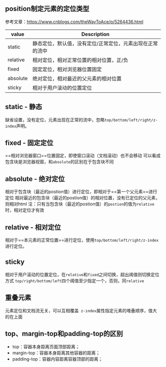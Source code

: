 ## position制定元素的定位类型

参考文章：https://www.cnblogs.com/theWayToAce/p/5264436.html

| value    | Description                                               |
| -------- | --------------------------------------------------------- |
| static   | 静态定位，默认值，没有定位/正常定位，元素出现在正常的流中 |
| relative | 相对定位，相对正常位置的相对位置，正/负                   |
| fixed    | 固定定位，相对浏览器位置固定                              |
| absolute | 绝对定位，相对最近的父元素的相对位置                      |
| sticky   | 相对于用户滚动的位置定位                                  |

## static - 静态

缺省设置，没有定位，元素出现在正常的流中，忽略`top/bottom/left/right/z-index`声明。

## fixed - 固定定位

==相对浏览器窗口==位置固定，即使窗口滚动（文档滚动）也不会移动
可以看成包含块是浏览器视窗，和`absolute`的区别在于包含块不同

## absolute - 绝对定位

相对于包含块（最近的postion值）进行定位，即相对于==第一个父元素==进行定位
相对最近的包含块（最近的postion值）的相对位置，没有已定位的父元素，则相对html
注：只有当包含块（最近的postion值）的`postion`的值为`relative`时，相对定位才有效

## relative - 相对定位

相对于==本元素的正常位置==进行定位，使用`top/bottom/left/right/z-index`进行定位。

## sticky

相对于用户滚动的位置定位，在`relative`和`fixed`之间切换，超出阈值则切换定位方式 `top/right/bottom/left`四个阈值至少指定一个，否则，同`relative`

## 重叠元素

元素定位和文档流无关，可以互相覆盖` z-index`属性指定元素的堆叠顺序，值大的在上面

## top、margin-top和padding-top的区别

- top：容器本身距离页面顶部距离；
- margin-top：容器本身距离其他容器的距离；
- padding-top：容器内容距离容器顶部的距离；